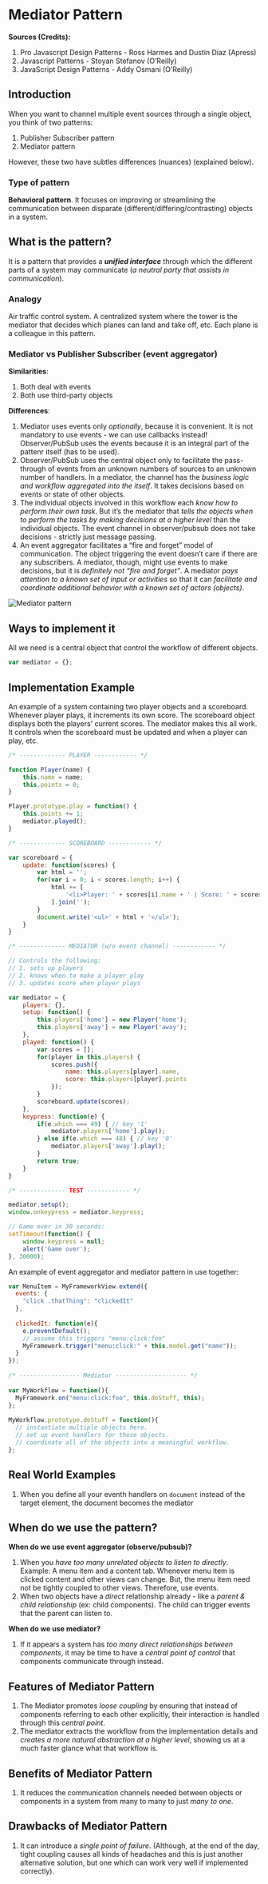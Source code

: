 # Mediator Pattern

**Sources (Credits):**

1. Pro Javascript Design Patterns - Ross Harmes and Dustin Diaz (Apress)
2. Javascript Patterns - Stoyan Stefanov (O’Reilly)
3. JavaScript Design Patterns - Addy Osmani (O’Reilly)

## Introduction

When you want to channel multiple event sources through a single object, you think of two patterns:

1. Publisher Subscriber pattern
2. Mediator pattern

However, these two have subtles differences (nuances) (explained below).

### Type of pattern

**Behavioral pattern**. It focuses on improving or streamlining the communication between disparate (different/differing/contrasting) objects in a system.

## What is the pattern? 

It is a pattern that provides a ***unified interface*** through which the different parts of a system may communicate (*a neutral party that assists in communication*).

### Analogy

Air traffic control system. A centralized system where the tower is the mediator that decides which planes can land and take off, etc. Each plane is a colleague in this pattern.

### Mediator vs Publisher Subscriber (event aggregator)

**Similarities**:

1. Both deal with events
2. Both use third-party objects

**Differences**:

1. Mediator uses events only *optionally*, because it is convenient. It is not mandatory to use events - we can use callbacks instead! Observer/PubSub uses the events because it is an integral part of the pattenr itself (has to be used).
2. Observer/PubSub uses the central object only to facilitate the pass-through of events from an unknown numbers of sources to an unknown number of handlers. In a mediator, the channel has the *business logic and workflow aggregated into the itself*. It takes decisions based on events or state of other objects.
3. The individual objects involved in this workflow each *know how to perform their own task*. But it’s the mediator that *tells the objects when to perform the tasks by making decisions at a higher level* than the individual objects. The event channel in observer/pubsub does not take decisions - strictly just message passing.
4. An event aggregator facilitates a “fire and forget” model of communication. The object triggering the event doesn’t care if there are any subscribers. A mediator, though, might use events to make decisions, but it is *definitely not “fire and forget”*. A mediator p*ays attention to a known set of input or activities* so that it can *facilitate and coordinate additional behavior with a known set of actors (objects)*.

![Mediator pattern](https://learning.oreilly.com/library/view/learning-javascript-design/9781449334840/httpatomoreillycomsourceoreillyimages1547805.png)

## Ways to implement it

All we need is a central object that control the workflow of different objects.

```javascript
var mediator = {};
```

## Implementation Example 

An example of a system containing two player objects and a scoreboard. Whenever player plays, it increments its own score. The scoreboard object displays both the players' current scores. The mediator makes this all work. It controls when the scoreboard must be updated and when a player can play, etc.

```javascript
/* ------------- PLAYER ------------ */

function Player(name) {
	this.name = name;
	this.points = 0;
}

Player.prototype.play = function() {
	this.points += 1;
	mediator.played();
}

/* ------------- SCOREBOARD ------------ */

var scoreboard = {
	update: function(scores) {
		var html = '';
		for(var i = 0; i < scores.length; i++) {
			html += [
				'<li>Player: ' + scores[i].name + ' | Score: ' + scores[i].score +  '</li>'
			].join('');
		}
		document.write('<ul>' + html + '</ul>');
	}
}

/* ------------- MEDIATOR (w/o event channel) ------------ */

// Controls the following:
// 1. sets up players
// 2. knows when to make a player play
// 3. updates score when player plays

var mediator = {
	players: {},
	setup: function() {
		this.players['home'] = new Player('home');
		this.players['away'] = new Player('away');
	},
	played: function() {
		var scores = [];
		for(player in this.players) {
			scores.push({ 
				name: this.players[player].name,
				score: this.players[player].points
			});
		}
		scoreboard.update(scores);
	},
	keypress: function(e) {
		if(e.which === 49) { // key '1'
			mediator.players['home'].play();
		} else if(e.which === 48) { // key '0'
			mediator.players['away'].play();
		}
		return true;
	}
}

/* ------------- TEST ------------ */

mediator.setup();
window.onkeypress = mediator.keypress;

// Game over in 30 seconds:
setTimeout(function() {
	window.keypress = null;
	alert('Game over');
}, 30000);
```

An example of event aggregator and mediator pattern in use together:

```javascript
var MenuItem = MyFrameworkView.extend({
  events: {
    "click .thatThing": "clickedIt"
  },
 
  clickedIt: function(e){
    e.preventDefault();
    // assume this triggers "menu:click:foo"
    MyFramework.trigger("menu:click:" + this.model.get("name"));
  }
});
 
/* ----------------- Mediator -------------------- */
 
var MyWorkflow = function(){
  MyFramework.on("menu:click:foo", this.doStuff, this);
};
 
MyWorkflow.prototype.doStuff = function(){
  // instantiate multiple objects here.
  // set up event handlers for those objects.
  // coordinate all of the objects into a meaningful workflow.
};
```

## Real World Examples

1. When you define all your eventh handlers on `document` instead of the target element, the document becomes the mediator

## When do we use the pattern?

**When do we use event aggregator (observe/pubsub)?**

1. When you *have too many unrelated objects to listen to directly*. Example: A menu item and a content tab. Whenever menu item is clicked content and other views can change. But, the menu item need not be tightly coupled to other views. Therefore, use events.
2. When two objects have a *direct* relationship already - like a *parent & child relationship* (ex:  child components). The child can trigger events that the parent can listen to.

**When do we use mediator?**

1. If it appears a system has *too many direct relationships between components*, it may be time to have a *central point of control* that components communicate through instead.

## Features of Mediator Pattern

1. The Mediator promotes *loose coupling* by ensuring that instead of components referring to each other explicitly, their interaction is handled through this *central point*.
2. The mediator extracts the workflow from the implementation details and *creates a more natural abstraction at a higher level*, showing us at a much faster glance what that workflow is.

## Benefits of Mediator Pattern

1. It reduces the communication channels needed between objects or components in a system from many to many to just *many to one*.

## Drawbacks of Mediator Pattern

1. It can introduce a *single point of failure*. (Although, at the end of the day, tight coupling causes all kinds of headaches and this is just another alternative solution, but one which can work very well if implemented correctly). 
